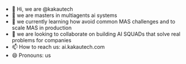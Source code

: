 - 👋 Hi, we are @kakautech
- 👀 we are masters in multiagents ai systems
- 🌱 we currently learning how avoid common MAS challenges and to scale MAS in production
- 💞️ we are looking to collaborate on building AI SQUADs that solve real problems for companies
- 📫 How to reach us: ai.kakautech.com 
- 😄 Pronouns: us


<!---
kakautech/kakautech is a ✨ special ✨ repository because its `README.md` (this file) appears on your GitHub profile.
You can click the Preview link to take a look at your changes.
--->
